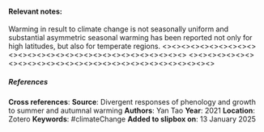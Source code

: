 #### **Relevant notes**:
Warming in result to climate change is not seasonally uniform and substantial asymmetric seasonal warming has been reported not only for high latitudes, but also for temperate regions.
<><><><><><><><><><><><><><><><><><><><><><><><><><><><><>
<><><><><><><><><><><><><><><><><><><><><><><><><><><><><>
##### References
**Cross references**: 
**Source**:  Divergent responses of phenology and growth to summer and autumnal warming
**Authors**: Yan Tao
**Year**: 2021
**Location**: Zotero
**Keywords**: #climateChange 
**Added to slipbox on**: 13 January 2025
